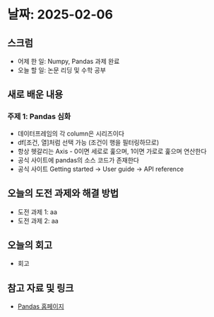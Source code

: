 # 날짜: 2025-02-06

## 스크럼
- 어제 한 일: Numpy, Pandas 과제 완료
- 오늘 할 일: 논문 리딩 및 수학 공부

## 새로 배운 내용
### 주제 1: Pandas 심화
- 데이터프레임의 각 column은 시리즈이다
- df[조건, 열]처럼 선택 가능 (조건이 행을 필터링하므로)
- 항상 헷갈리는 Axis - 0이면 세로로 훑으며, 1이면 가로로 훑으며 연산한다
- 공식 사이트에 pandas의 소스 코드가 존재한다
- 공식 사이트 Getting started -> User guide -> API reference

## 오늘의 도전 과제와 해결 방법
- 도전 과제 1: aa
- 도전 과제 2: aa

## 오늘의 회고
- 회고

## 참고 자료 및 링크
- [Pandas 홈페이지](https://pandas.pydata.org/)
